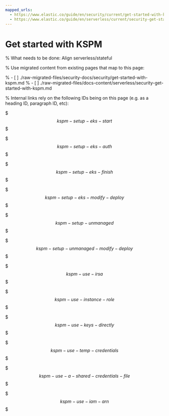 ```yaml
---
mapped_urls:
  - https://www.elastic.co/guide/en/security/current/get-started-with-kspm.html
  - https://www.elastic.co/guide/en/serverless/current/security-get-started-with-kspm.html
---
```


# Get started with KSPM

% What needs to be done: Align serverless/stateful

% Use migrated content from existing pages that map to this page:

% - [ ] ./raw-migrated-files/security-docs/security/get-started-with-kspm.md
% - [ ] ./raw-migrated-files/docs-content/serverless/security-get-started-with-kspm.md

% Internal links rely on the following IDs being on this page (e.g. as a heading ID, paragraph ID, etc):

$$$kspm-setup-eks-start$$$

$$$kspm-setup-eks-auth$$$

$$$kspm-setup-eks-finish$$$

$$$kspm-setup-eks-modify-deploy$$$

$$$kspm-setup-unmanaged$$$

$$$kspm-setup-unmanaged-modify-deploy$$$

$$$kspm-use-irsa$$$

$$$kspm-use-instance-role$$$

$$$kspm-use-keys-directly$$$

$$$kspm-use-temp-credentials$$$

$$$kspm-use-a-shared-credentials-file$$$

$$$kspm-use-iam-arn$$$